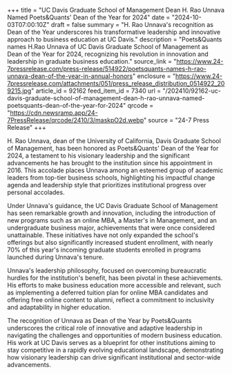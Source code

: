 +++
title = "UC Davis Graduate School of Management Dean H. Rao Unnava Named Poets&Quants' Dean of the Year for 2024"
date = "2024-10-03T07:00:10Z"
draft = false
summary = "H. Rao Unnava's recognition as Dean of the Year underscores his transformative leadership and innovative approach to business education at UC Davis."
description = "Poets&Quants names H.Rao Unnava of UC Davis Graduate School of Management as Dean of the Year for 2024, recognizing his revolution in innovation and leadership in graduate business education."
source_link = "https://www.24-7pressrelease.com/press-release/514922/poetsquants-names-h-rao-unnava-dean-of-the-year-in-annual-honors"
enclosure = "https://www.24-7pressrelease.com/attachments/051/press_release_distribution_0514922_209215.jpg"
article_id = 92162
feed_item_id = 7340
url = "/202410/92162-uc-davis-graduate-school-of-management-dean-h-rao-unnava-named-poetsquants-dean-of-the-year-for-2024"
qrcode = "https://cdn.newsramp.app/24-7PressRelease/qrcode/2410/3/maskpO2d.webp"
source = "24-7 Press Release"
+++

<p>H. Rao Unnava, dean of the University of California, Davis Graduate School of Management, has been honored as Poets&Quants' Dean of the Year for 2024, a testament to his visionary leadership and the significant advancements he has brought to the institution since his appointment in 2016. This accolade places Unnava among an esteemed group of academic leaders from top-tier business schools, highlighting his impactful change agenda and leadership style that prioritizes institutional progress over personal accolades.</p><p>Under Unnava's guidance, the UC Davis Graduate School of Management has seen remarkable growth and innovation, including the introduction of new programs such as an online MBA, a Master's in Management, and an undergraduate business major, achievements that were once considered unattainable. These initiatives have not only expanded the school's offerings but also significantly increased student enrollment, with nearly 70% of this year's incoming graduate students enrolled in programs launched during Unnava's tenure.</p><p>Unnava's leadership philosophy, focused on overcoming bureaucratic hurdles for the institution's benefit, has been pivotal in these achievements. His efforts to make business education more accessible and relevant, such as implementing a deferred tuition plan for online MBA candidates and offering free online content to alumni, reflect a commitment to inclusivity and adaptability in higher education.</p><p>The recognition of Unnava as Dean of the Year by Poets&Quants underscores the critical role of innovative and adaptive leadership in navigating the challenges and opportunities of modern business education. His work at UC Davis serves as a blueprint for other institutions aiming to stay competitive in a rapidly evolving educational landscape, demonstrating how visionary leadership can drive significant institutional and sector-wide advancements.</p>